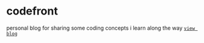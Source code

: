 # codefront
personal blog for sharing some coding concepts i learn along the way
[`view blog`](https://code-front.herokuapp.com)
